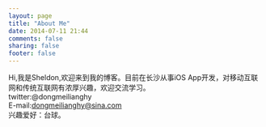 ```yaml
---
layout: page
title: "About Me"
date: 2014-07-11 21:44
comments: false
sharing: false
footer: false
---
```

Hi,我是Sheldon,欢迎来到我的博客。目前在长沙从事iOS App开发，对移动互联网和传统互联网有浓厚兴趣，欢迎交流学习。  
twitter:@dongmeilianghy  
E-mail:dongmeilianghy@sina.com    
兴趣爱好：台球。
